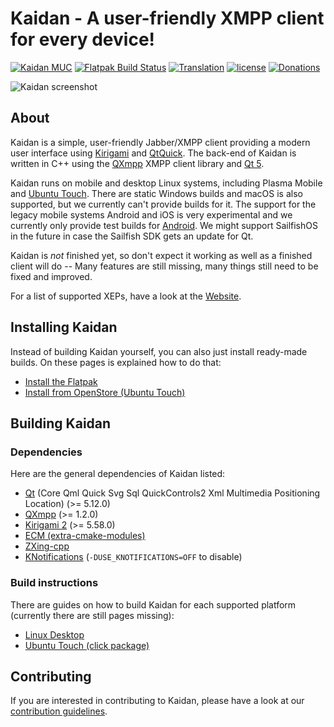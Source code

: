 # Kaidan - A user-friendly XMPP client for every device!

[![Kaidan MUC](https://search.jabbercat.org/api/1.0/badge?address=kaidan@muc.kaidan.im)](https://i.kaidan.im)
[![Flatpak Build Status](https://binary-factory.kde.org/buildStatus/icon?job=Kaidan_flatpak)](https://binary-factory.kde.org/job/Kaidan_flatpak/)
[![Translation](https://hosted.weblate.org/widgets/kaidan/-/svg-badge.svg)](https://hosted.weblate.org/projects/kaidan/translations/)
[![license](https://img.shields.io/badge/License-GPLv3%2B%20%2F%20CC%20BY--SA%204.0-blue.svg)](https://raw.githubusercontent.com/kaidanim/kaidan/master/LICENSE)
[![Donations](https://img.shields.io/liberapay/patrons/kaidan.svg?logo=liberapay)](https://liberapay.com/kaidan)

![Kaidan screenshot](https://www.kaidan.im/images/screenshot.png)

## About

Kaidan is a simple, user-friendly Jabber/XMPP client providing a modern user
interface using [Kirigami][kg] and [QtQuick][qquick]. The back-end of Kaidan is
written in C++ using the [QXmpp][qxmpp] XMPP client library and [Qt 5][qt].

Kaidan runs on mobile and desktop Linux systems, including Plasma Mobile and
[Ubuntu Touch][openstore]. There are static Windows builds and macOS is also
supported, but we currently can't provide builds for it. The support for the
legacy mobile systems Android and iOS is very experimental and we currently only
provide test builds for [Android][android]. We might support SailfishOS in the
future in case the Sailfish SDK gets an update for Qt.

Kaidan is *not* finished yet, so don't expect it working as well as a finished
client will do -- Many features are still missing, many things still need to be
fixed and improved.

For a list of supported XEPs, have a look at the [Website][supp-xeps].

## Installing Kaidan

Instead of building Kaidan yourself, you can also just install ready-made builds. On these pages is explained
how to do that:
 * [Install the Flatpak](https://invent.kde.org/kde/kaidan/wikis/install/flatpak)
 * [Install from OpenStore (Ubuntu Touch)][openstore]

## Building Kaidan

### Dependencies

Here are the general dependencies of Kaidan listed:
 * [Qt](https://doc.qt.io/qt-5/build-sources.html) (Core Qml Quick Svg Sql QuickControls2 Xml Multimedia Positioning Location) (>= 5.12.0)
 * [QXmpp][qxmpp] (>= 1.2.0)
 * [Kirigami 2](https://phabricator.kde.org/source/kirigami/) (>= 5.58.0)
 * [ECM (extra-cmake-modules)](https://api.kde.org/ecm/manual/ecm.7.html)
 * [ZXing-cpp](https://github.com/nu-book/zxing-cpp)
 * [KNotifications][knotif] (`-DUSE_KNOTIFICATIONS=OFF` to disable)

### Build instructions

There are guides on how to build Kaidan for each supported platform (currently there are still pages missing):
 * [Linux Desktop](https://invent.kde.org/kde/kaidan/wikis/building/linux-debian-based)
 * [Ubuntu Touch (click package)](https://invent.kde.org/kde/kaidan/wikis/building/ubuntu-touch)

## Contributing

If you are interested in contributing to Kaidan, please have a look at our [contribution guidelines](CONTRIBUTING.md).

[kg]: https://kde.org/products/kirigami/
[qquick]: https://wiki.qt.io/Qt_Quick
[qxmpp]: https://github.com/qxmpp-project/qxmpp
[qt]: https://www.qt.io/
[openstore]: https://open-store.io/app/im.kaidan.kaidan
[android]: https://www.kaidan.im/download/#android
[supp-xeps]: https://www.kaidan.im/features/
[knotif]: https://api.kde.org/frameworks/knotifications/html/index.html
